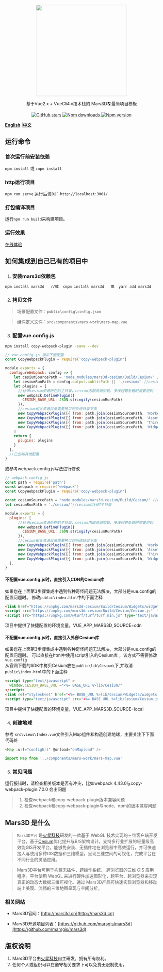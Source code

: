 <p align="center">
<img src="//mars3d.cn/logo.png" width="300px" />
</p>
 
<p align="center">基于Vue2.x + VueCli4.x技术栈的 Mars3D🌎最简项目模板</p>

<p align="center">
<a target="_black" href="https://github.com/marsgis/mars3d">
<img alt="GitHub stars" src="https://img.shields.io/github/stars/marsgis/mars3d?style=flat&logo=github">
</a>
<a target="_black" href="https://www.npmjs.com/package/mars3d">
<img alt="Npm downloads" src="https://img.shields.io/npm/dt/mars3d?style=flat&logo=npm">
</a>
<a target="_black" href="https://www.npmjs.com/package/mars3d">
<img alt="Npm version" src="https://img.shields.io/npm/v/mars3d.svg?style=flat&logo=npm&label=version"/>
</a>
</p>

 [**English**](./README_EN.md) |[**中文**](./README.md) 
 
 

## 运行命令
 
### 首次运行前安装依赖
 `npm install` 或 `cnpm install`
 
### http运行项目
 `npm run serve`  运行后访问：`http://localhost:3001/` 

### 打包编译项目
 运行`npm run build`来构建项目。 

### 运行效果 
 [在线体验](http://marsgis.gitee.io/mars3d-es5-template/)  

  
## 如何集成到自己已有的项目中
1. ### 安装mars3d依赖包
```bash
npm install mars3d   //或  cnpm install mars3d   或  yarn add mars3d
```

2. ### 拷贝文件
 > 场景配置文件：`public\config\config.json`

 > 组件定义文件：`src\components\mars-work\mars-map.vue`


3. ### 配置vue.config.js 

```bash
npm install copy-webpack-plugin -save --dev
```

```js
// vue.config.js 添加下面配置 
const CopyWebpackPlugin = require('copy-webpack-plugin')  

module.exports = {
  configureWebpack: config => { 
    let cesiumSourcePath = 'node_modules/mars3d-cesium/Build/Cesium/' //cesium库目录
    let cesiumRunPath = config.output.publicPath || './cesium/' //cesium运行时主目录
    let plugins = [
      //标识cesium资源所在的主目录，cesium内部资源加载、多线程等处理时需要用到
      new webpack.DefinePlugin({
        CESIUM_BASE_URL: JSON.stringify(cesiumRunPath)
      }),
      //cesium相关资源目录需要拷贝到系统目录下面
      new CopyWebpackPlugin([{ from: path.join(cesiumSourcePath, 'Workers'), to: path.join(cesiumRunPath, 'Workers') }]),
      new CopyWebpackPlugin([{ from: path.join(cesiumSourcePath, 'Assets'), to: path.join(cesiumRunPath, 'Assets') }]),
      new CopyWebpackPlugin([{ from: path.join(cesiumSourcePath, 'ThirdParty'), to: path.join(cesiumRunPath, 'ThirdParty') }]),
      new CopyWebpackPlugin([{ from: path.join(cesiumSourcePath, 'Widgets'), to: path.join(cesiumRunPath, 'Widgets') }])
    ]
    return {
      plugins: plugins
    }
  },
  //已忽略其他配置
}
```

或参考webpack.config.js写法进行修改
```js 
// webpack.config.js  
const path = require('path')
const webpack = require('webpack')
const CopyWebpackPlugin = require('copy-webpack-plugin')

const cesiumSourcePath = 'node_modules/mars3d-cesium/Build/Cesium/' //cesium库目录
let cesiumRunPath = './cesium/'//cesium运行时主目录

module.exports = {
  plugins: [
      //标识cesium资源所在的主目录，cesium内部资源加载、多线程等处理时需要用到
      new webpack.DefinePlugin({
        CESIUM_BASE_URL: JSON.stringify(cesiumRunPath)
      }),
      //cesium相关资源目录需要拷贝到系统目录下面
      new CopyWebpackPlugin([{ from: path.join(cesiumSourcePath, 'Workers'), to: path.join(cesiumRunPath, 'Workers') }]),
      new CopyWebpackPlugin([{ from: path.join(cesiumSourcePath, 'Assets'), to: path.join(cesiumRunPath, 'Assets') }]),
      new CopyWebpackPlugin([{ from: path.join(cesiumSourcePath, 'ThirdParty'), to: path.join(cesiumRunPath, 'ThirdParty') }]),
      new CopyWebpackPlugin([{ from: path.join(cesiumSourcePath, 'Widgets'), to: path.join(cesiumRunPath, 'Widgets') }])
  ],
}
```

#### 不配置vue.config.js时，直接引入CDN的Cesium库
如果您在上面第3步骤集成中遇到各种奇怪问题无法解决，大部分是vue.config的配置问题时。 
修改`public\index.html`中的下面注释
```html
<link href="https://unpkg.com/mars3d-cesium/Build/Cesium/Widgets/widgets.css" rel="stylesheet"   type="text/css" />
<script src="https://unpkg.com/mars3d-cesium/Build/Cesium/Cesium.js"  type="text/javascript"></script>
<script src="https://unpkg.com/@turf/turf/turf.min.js" type="text/javascript" ></script>
```

项目中提供了快捷配置的环境变量，VUE_APP_MARS3D_SOURCE=cdn

 #### 不配置vue.config.js时，直接引入外部Cesium库
如果您在上面第3步骤集成中遇到各种奇怪问题无法解决，大部分是vue.config的配置问题时。
可以直接在html中使用script引入的Cesium库 ，该方式不需要修改 `vue.config`  
从官网下载的SDK中拷贝Cesium放在`public\lib\Cesium\`下,并取消`public\index.html`中的下面注释
```html
<script type="text/javascript" >
  window.CESIUM_BASE_URL ="<%= BASE_URL %>lib/Cesium/"
</script>
<link rel="stylesheet" href="<%= BASE_URL %>lib/Cesium/Widgets/widgets.css">
<script type="text/javascript" src="<%= BASE_URL %>lib/Cesium/Cesium.js"></script>
```
项目中提供了快捷配置的环境变量，VUE_APP_MARS3D_SOURCE=local




4. ### 创建地球 
 参考 `src\views\Index.vue`文件引入Map组件和构造创建地球，主要关注下下面代码处
```js
<Map :url="configUrl" @onload="onMapload" />

import Map from '../components/mars-work/mars-map.vue'
```
5. ### 常见问题
 运行报错时，请检查相关版本是否有冲突，比如webpack 4.43.0与copy-webpack-plugin 7.0.0 会出问题
  >1. 检查webpack和copy-webpack-plugin版本兼容问题
  >2. 检查webpack和copy-webpack-plugin与node、npm的版本兼容问题


 

## Mars3D 是什么 
>  `Mars3D平台` 是[火星科技](http://marsgis.cn/)研发的一款基于 WebGL 技术实现的三维客户端开发平台，基于[Cesium](https://cesium.com/cesiumjs/)优化提升与B/S架构设计，支持多行业扩展的轻量级高效能GIS开发平台，能够免安装、无插件地在浏览器中高效运行，并可快速接入与使用多种GIS数据和三维模型，呈现三维空间的可视化，完成平台在不同行业的灵活应用。

 > Mars3D平台可用于构建无插件、跨操作系统、 跨浏览器的三维 GIS 应用程序。平台使用 WebGL 来进行硬件加速图形化，跨平台、跨浏览器来实现真正的动态大数据三维可视化。通过 Mars3D产品可快速实现浏览器和移动端上美观、流畅的三维地图呈现与空间分析。

### 相关网站 
- Mars3D官网：[http://mars3d.cn](http://mars3d.cn)  

- Mars3D开源项目列表：[https://github.com/marsgis/mars3d](https://github.com/marsgis/mars3d)


## 版权说明
1. Mars3D平台由[火星科技](http://marsgis.cn/)自主研发，拥有所有权利。
2. 任何个人或组织可以在遵守相关要求下可以免费无限制使用。
